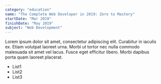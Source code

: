 ```yaml
---
category: "education"
name: "The Complete Web Developer in 2019: Zero to Mastery"
startDate: "Mar 2019"
finishDate: "May 2019"
subject: "Web Development"
---
```


Lorem ipsum dolor sit amet, consectetur adipiscing elit. Curabitur in iaculis ex. Etiam volutpat laoreet urna. Morbi ut tortor nec nulla commodo malesuada sit amet vel lacus. Fusce eget efficitur libero. Morbi dapibus porta quam laoreet placerat.

* List1
* List2
* List3